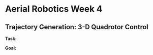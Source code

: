 # Aerial Robotics Week 4
## Trajectory Generation: 3-D Quadrotor Control

<strong>Task:</strong> 

<strong>Goal:</strong> 
